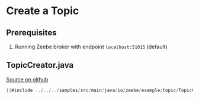 # Create a Topic

## Prerequisites

1. Running Zeebe broker with endpoint `localhost:51015` (default)

## TopicCreator.java

[Source on github](https://github.com/zeebe-io/zeebe/tree/{{commit}}/samples/src/main/java/io/zeebe/example/topic/TopicCreator.java)

```java
{{#include ../../../samples/src/main/java/io/zeebe/example/topic/TopicCreator.java}}
```
